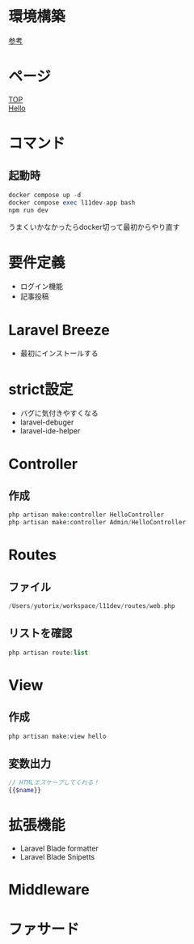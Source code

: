 # 環境構築
[参考](https://qiita.com/hitotch/items/2e816bc1423d00562dc2)  

# ページ
[TOP](http://localhost/)  
[Hello](http://localhost/hello/)

# コマンド
## 起動時
```php
docker compose up -d  
docker compose exec l11dev-app bash  
npm run dev  
```
うまくいかなかったらdocker切って最初からやり直す  

# 要件定義
- ログイン機能
- 記事投稿

# Laravel Breeze
- 最初にインストールする

# strict設定
- バグに気付きやすくなる
- laravel-debuger
- laravel-ide-helper

# Controller
## 作成
```php
php artisan make:controller HelloController
php artisan make:controller Admin/HelloController
```

# Routes
## ファイル
```php
/Users/yutorix/workspace/l11dev/routes/web.php
```

## リストを確認
```php
php artisan route:list
```

# View
## 作成
```php
php artisan make:view hello
```

## 変数出力
```php
// HTMLエスケープしてくれる！
{{$name}}
```


# 拡張機能
- Laravel Blade formatter
- Laravel Blade Snipetts

# Middleware

# ファサード
